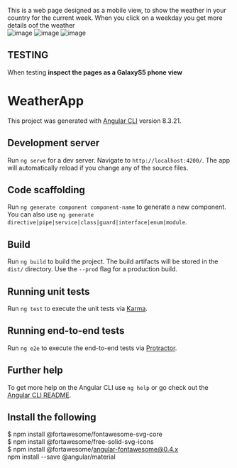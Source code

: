 This is a web page designed as a mobile view, to show the weather in your country for the current week.
When you click on a weekday you get more details oof the weather  
![image](https://user-images.githubusercontent.com/49364252/90986735-bf3fcb80-e58d-11ea-9bfe-c11c29bdc20f.png)
![image](https://user-images.githubusercontent.com/49364252/90986757-e8f8f280-e58d-11ea-89ed-01c5c1c6a401.png)
![image](https://user-images.githubusercontent.com/49364252/90986786-23628f80-e58e-11ea-91a9-5694a6bf1574.png)

## TESTING  
When testing **inspect the pages as a GalaxyS5 phone view**  
# WeatherApp

This project was generated with [Angular CLI](https://github.com/angular/angular-cli) version 8.3.21.

## Development server

Run `ng serve` for a dev server. Navigate to `http://localhost:4200/`. The app will automatically reload if you change any of the source files.

## Code scaffolding

Run `ng generate component component-name` to generate a new component. You can also use `ng generate directive|pipe|service|class|guard|interface|enum|module`.

## Build

Run `ng build` to build the project. The build artifacts will be stored in the `dist/` directory. Use the `--prod` flag for a production build.

## Running unit tests

Run `ng test` to execute the unit tests via [Karma](https://karma-runner.github.io).

## Running end-to-end tests

Run `ng e2e` to execute the end-to-end tests via [Protractor](http://www.protractortest.org/).

## Further help

To get more help on the Angular CLI use `ng help` or go check out the [Angular CLI README](https://github.com/angular/angular-cli/blob/master/README.md).
## Install the following 
$ npm install @fortawesome/fontawesome-svg-core <br/>
$ npm install @fortawesome/free-solid-svg-icons <br/>
$ npm install @fortawesome/angular-fontawesome@0.4.x <br/>
npm install --save @angular/material
